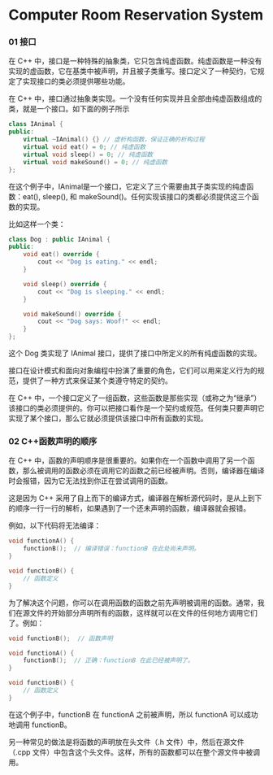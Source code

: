 # Computer Room Reservation System

### 01 接口
在 C++ 中，接口是一种特殊的抽象类，它只包含纯虚函数。纯虚函数是一种没有实现的虚函数，它在基类中被声明，并且被子类重写。接口定义了一种契约，它规定了实现接口的类必须提供哪些功能。

在 C++ 中，接口通过抽象类实现。一个没有任何实现并且全部由纯虚函数组成的类，就是一个接口。如下面的例子所示

```cpp
class IAnimal {
public:
    virtual ~IAnimal() {} // 虚析构函数，保证正确的析构过程
    virtual void eat() = 0; // 纯虚函数
    virtual void sleep() = 0; // 纯虚函数
    virtual void makeSound() = 0; // 纯虚函数
};
```

在这个例子中，IAnimal是一个接口，它定义了三个需要由其子类实现的纯虚函数：eat(), sleep(), 和 makeSound()。任何实现该接口的类都必须提供这三个函数的实现。

比如这样一个类：

```cpp
class Dog : public IAnimal {
public:
    void eat() override {
        cout << "Dog is eating." << endl;
    }

    void sleep() override {
        cout << "Dog is sleeping." << endl;
    }

    void makeSound() override {
        cout << "Dog says: Woof!" << endl;
    }
};
```

这个 Dog 类实现了 IAnimal 接口，提供了接口中所定义的所有纯虚函数的实现。

接口在设计模式和面向对象编程中扮演了重要的角色，它们可以用来定义行为的规范，提供了一种方式来保证某个类遵守特定的契约。

在 C++ 中，一个接口定义了一组函数，这些函数是那些实现（或称之为“继承”）该接口的类必须提供的。你可以把接口看作是一个契约或规范。任何类只要声明它实现了某个接口，那么它就必须提供该接口中所有函数的实现。

### 02 C++函数声明的顺序

在 C++ 中，函数的声明顺序是很重要的。如果你在一个函数中调用了另一个函数，那么被调用的函数必须在调用它的函数之前已经被声明。否则，编译器在编译时会报错，因为它无法找到你正在尝试调用的函数。

这是因为 C++ 采用了自上而下的编译方式，编译器在解析源代码时，是从上到下的顺序一行一行的解析，如果遇到了一个还未声明的函数，编译器就会报错。

例如，以下代码将无法编译：
```cpp
void functionA() {
    functionB();  // 编译错误：functionB 在此处尚未声明。
}

void functionB() {
    // 函数定义
}
```
为了解决这个问题，你可以在调用函数的函数之前先声明被调用的函数。通常，我们在源文件的开始部分声明所有的函数，这样就可以在文件的任何地方调用它们了。例如：
```cpp
void functionB();  // 函数声明

void functionA() {
    functionB();  // 正确：functionB 在此已经被声明了。
}

void functionB() {
    // 函数定义
}

```
在这个例子中，functionB 在 functionA 之前被声明，所以 functionA 可以成功地调用 functionB。

另一种常见的做法是将函数的声明放在头文件（.h 文件）中，然后在源文件（.cpp 文件）中包含这个头文件。这样，所有的函数都可以在整个源文件中被调用。










